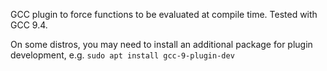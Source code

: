 GCC plugin to force functions to be evaluated at compile time. Tested with
GCC 9.4.

On some distros, you may need to install an additional package for plugin
development, e.g. `sudo apt install gcc-9-plugin-dev`